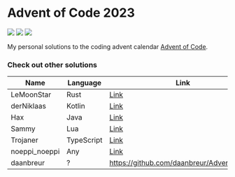 # Advent of Code 2023

![](https://img.shields.io/badge/Language-Kotlin-orange) ![](https://img.shields.io/badge/days%20completed-6-green) ![](https://img.shields.io/badge/stars%20⭐-12-yellow)

My personal solutions to the coding advent calendar [Advent of Code](https://adventofcode.com/).

### Check out other solutions

| Name          | Language   | Link                                                          |
|---------------|------------|---------------------------------------------------------------|
| LeMoonStar    | Rust       | [Link](https://github.com/LeMoonStar/AoC23)                   |
| derNiklaas    | Kotlin     | [Link](https://github.com/derNiklaas/Advent-Of-Code-2023)     |
| Hax           | Java       | [Link](https://github.com/Schlauer-Hax/advent-of-code)        |
| Sammy         | Lua        | [Link](https://github.com/1Turtle/AdventOfCode)               |
| Trojaner      | TypeScript | [Link](https://github.com/TrojanerHD/AdventofCode2023)        |
| noeppi_noeppi | Any        | [Link](https://github.com/noeppi-noeppi/aoc/tree/master/2023) |
| daanbreur     | ?          | https://github.com/daanbreur/AdventofCode                     |
